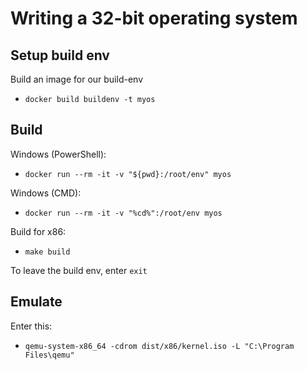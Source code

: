 # Writing a 32-bit operating system



## Setup build env

Build an image for our build-env
 - `docker build buildenv -t myos`

## Build

Windows (PowerShell): 
  - `docker run --rm -it -v "${pwd}:/root/env" myos`

Windows (CMD):
  - `docker run --rm -it -v "%cd%":/root/env myos`

Build for x86:
  - `make build`

To leave the build env, enter `exit`

## Emulate

Enter this:
  - `qemu-system-x86_64 -cdrom dist/x86/kernel.iso -L "C:\Program Files\qemu"`